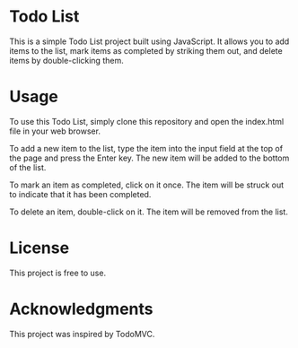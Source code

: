 # Todo List
This is a simple Todo List project built using JavaScript. It allows you to add items to the list, mark items as completed by striking them out, and delete items by double-clicking them.

# Usage
To use this Todo List, simply clone this repository and open the index.html file in your web browser.

To add a new item to the list, type the item into the input field at the top of the page and press the Enter key. The new item will be added to the bottom of the list.

To mark an item as completed, click on it once. The item will be struck out to indicate that it has been completed.

To delete an item, double-click on it. The item will be removed from the list.

# License
This project is free to use.

# Acknowledgments
This project was inspired by TodoMVC.
